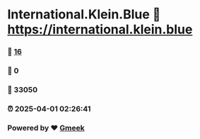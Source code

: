 # International.Klein.Blue :link: https://international.klein.blue 
### :page_facing_up: [16](https://international.klein.blue/tag.html) 
### :speech_balloon: 0 
### :hibiscus: 33050 
### :alarm_clock: 2025-04-01 02:26:41 
### Powered by :heart: [Gmeek](https://github.com/Meekdai/Gmeek)
